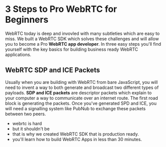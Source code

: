 # 3 Steps to Pro WebRTC for Beginners

WebRTC today is deep and invovled with many subtleties which are easy to miss.  We built a WebRTC SDK which solves these challenges and will allow you to become a Pro **WebRTC app developer**.  In three easy steps you'll find yourself with the key basics for building business ready WebRTC applications.

## WebRTC SDP and ICE Packets

Usually when you are building with WebRTC from bare JavaScript, you will need to invent a way to both generate and broadcast two different types of payloads.  **SDP and ICE packets** are descriptor packets which explain to your computer a way to communicate over an internet route.  The first road block is generating the packets.  Once you've generated SPD and ICE, you will need a signalling system like PubNub to exchange these packets between two peers.

 - webrtc is hard
 - but it shouldn't be
 - that is why we created WebRTC SDK that is production ready.
 - you'll learn how to build WebRTC Apps in less than 30 minutes.
